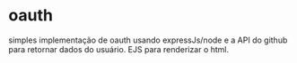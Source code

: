 # oauth
simples implementação de oauth usando expressJs/node e a API do github para retornar dados do usuário.
EJS para renderizar o html.
